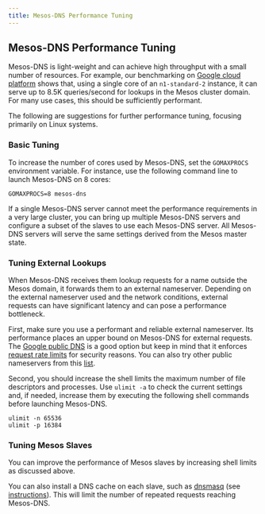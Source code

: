 ```yaml
---
title: Mesos-DNS Performance Tuning
---
```


## Mesos-DNS Performance Tuning

Mesos-DNS is light-weight and can achieve high throughput with a small number of resources. For example, our benchmarking on [Google cloud platform](https://cloud.google.com/) shows that, using a single core of an `n1-standard-2` instance, it can serve up to 8.5K queries/second for lookups in the Mesos cluster domain. For many use cases, this should be sufficiently performant. 

The following are suggestions for further performance tuning, focusing primarily on Linux systems. 

### Basic Tuning

To increase the number of cores used by Mesos-DNS, set the `GOMAXPROCS` environment variable. For instance, use the following command line to launch Mesos-DNS on 8 cores:

```` 
GOMAXPROCS=8 mesos-dns
````

If a single Mesos-DNS server cannot meet the performance requirements in a very large cluster, you can bring up multiple Mesos-DNS servers and configure a subset of the slaves to use each Mesos-DNS server. All Mesos-DNS servers will serve the same settings derived from the Mesos master state. 

### Tuning External Lookups

When Mesos-DNS receives them lookup requests for a name outside the Mesos domain, it forwards them to an external nameserver. Depending on the external nameserver used and the network conditions, external requests can have significant latency and can pose a performance bottleneck. 

First, make sure you use a performant and reliable external nameserver. Its performance places an upper bound on Mesos-DNS for external requests. The [Google public DNS](https://developers.google.com/speed/public-dns/) is a good option but keep in mind that it enforces [request rate limits](https://developers.google.com/speed/public-dns/docs/security) for security reasons. You can also try other public nameservers from this [list](http://public-dns.tk/nameservers). 

Second, you should increase the shell limits the maximum number of file descriptors and processes. Use `ulimit -a` to check the current settings and, if needed, increase them by executing the following shell commands before launching Mesos-DNS.

```
ulimit -n 65536
ulimit -p 16384
```

### Tuning Mesos Slaves

You can improve the performance of Mesos slaves by increasing shell limits as discussed above. 

You can also install a DNS cache on each slave, such as [dnsmasq](http://www.thekelleys.org.uk/dnsmasq/doc.html) (see [instructions](http://www.g-loaded.eu/2010/09/18/caching-nameserver-using-dnsmasq/)). This will limit the number of repeated requests reaching Mesos-DNS. 

